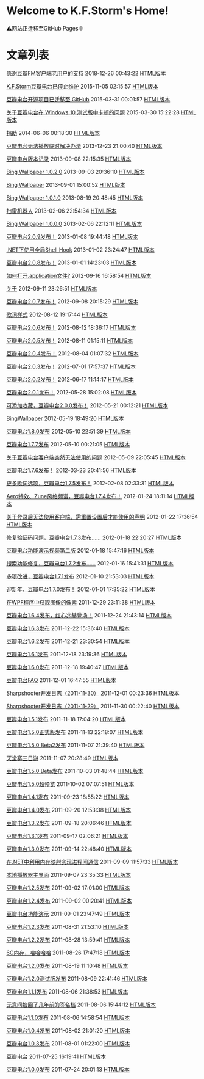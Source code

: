 # Welcome to K.F.Storm's Home!

⚠️网站正迁移至GitHub Pages中

# 文章列表

[感谢豆瓣FM客户端老用户的支持](/article/感谢豆瓣fm客户端老用户的支持.md) 2018-12-26 00:43:22 [HTML版本](/article/感谢豆瓣fm客户端老用户的支持-html.html)

[K.F.Storm豆瓣电台已停止维护](/article/k-f-storm豆瓣电台已停止维护.md) 2015-11-05 02:15:57 [HTML版本](/article/k-f-storm豆瓣电台已停止维护-html.html)

[豆瓣电台开源项目已迁移至 GitHub](/article/豆瓣电台开源项目已迁移至-github.md) 2015-03-31 00:01:57 [HTML版本](/article/豆瓣电台开源项目已迁移至-github-html.html)

[关于豆瓣电台在 Windows 10 测试版中卡顿的问题](/article/关于豆瓣电台在-windows-10-测试版中卡顿的问题.md) 2015-03-30 15:22:28 [HTML版本](/article/关于豆瓣电台在-windows-10-测试版中卡顿的问题-html.html)

[捐助](/article/捐助.md) 2014-06-06 00:18:30 [HTML版本](/article/捐助-html.html)

[豆瓣电台无法播放临时解决办法](/article/豆瓣电台无法播放临时解决办法.md) 2013-12-23 21:00:40 [HTML版本](/article/豆瓣电台无法播放临时解决办法-html.html)

[豆瓣电台版本记录](/article/豆瓣电台版本记录.md) 2013-09-08 22:15:35 [HTML版本](/article/豆瓣电台版本记录-html.html)

[Bing Wallpaper 1.0.2.0](/article/bing-wallpaper-1-0-2-0.md) 2013-09-03 20:36:10 [HTML版本](/article/bing-wallpaper-1-0-2-0-html.html)

[Bing Wallpaper](/article/bing-wallpaper.md) 2013-09-01 15:00:52 [HTML版本](/article/bing-wallpaper-html.html)

[Bing Wallpaper 1.0.1.0](/article/bing-wallpaper-1-0-1-0.md) 2013-08-19 20:48:45 [HTML版本](/article/bing-wallpaper-1-0-1-0-html.html)

[扫雷机器人](/article/扫雷机器人.md) 2013-02-06 22:54:34 [HTML版本](/article/扫雷机器人-html.html)

[Bing Wallpaper 1.0.0.0](/article/bing-wallpaper-1-0-0-0.md) 2013-02-06 22:12:11 [HTML版本](/article/bing-wallpaper-1-0-0-0-html.html)

[豆瓣电台2.0.9发布！](/article/豆瓣电台2-0-9发布.md) 2013-01-08 19:44:48 [HTML版本](/article/豆瓣电台2-0-9发布-html.html)

[.NET下使用全局Shell Hook](/article/net下使用全局shell-hook.md) 2013-01-02 23:24:47 [HTML版本](/article/net下使用全局shell-hook-html.html)

[豆瓣电台2.0.8发布！](/article/豆瓣电台2-0-8发布.md) 2013-01-01 14:23:03 [HTML版本](/article/豆瓣电台2-0-8发布-html.html)

[如何打开.application文件?](/article/如何打开-application文件.md) 2012-09-16 16:58:54 [HTML版本](/article/如何打开-application文件-html.html)

[关于](/article/about.md) 2012-09-11 23:26:51 [HTML版本](/article/about-html.html)

[豆瓣电台2.0.7发布！](/article/豆瓣电台2-0-7发布.md) 2012-09-08 20:15:29 [HTML版本](/article/豆瓣电台2-0-7发布-html.html)

[歌词样式](/article/lyricsstyle.md) 2012-08-12 19:17:44 [HTML版本](/article/lyricsstyle-html.html)

[豆瓣电台2.0.6发布！](/article/豆瓣电台2-0-6发布.md) 2012-08-12 18:36:17 [HTML版本](/article/豆瓣电台2-0-6发布-html.html)

[豆瓣电台2.0.5发布！](/article/豆瓣电台2-0-5发布.md) 2012-08-11 01:15:11 [HTML版本](/article/豆瓣电台2-0-5发布-html.html)

[豆瓣电台2.0.4发布！](/article/豆瓣电台2-0-4发布.md) 2012-08-04 01:07:32 [HTML版本](/article/豆瓣电台2-0-4发布-html.html)

[豆瓣电台2.0.3发布！](/article/豆瓣电台2-0-3发布.md) 2012-07-01 17:57:37 [HTML版本](/article/豆瓣电台2-0-3发布-html.html)

[豆瓣电台2.0.2发布！](/article/豆瓣电台2-0-2发布.md) 2012-06-17 11:14:17 [HTML版本](/article/豆瓣电台2-0-2发布-html.html)

[豆瓣电台2.0.1发布！](/article/豆瓣电台2-0-1发布.md) 2012-05-28 15:02:08 [HTML版本](/article/豆瓣电台2-0-1发布-html.html)

[可添加收藏，豆瓣电台2.0.0发布！](/article/可添加收藏，豆瓣电台2-0-0发布.md) 2012-05-21 00:12:21 [HTML版本](/article/可添加收藏，豆瓣电台2-0-0发布-html.html)

[BingWallpaper](/article/bingwallpaper.md) 2012-05-19 18:49:20 [HTML版本](/article/bingwallpaper-html.html)

[豆瓣电台1.8.0发布](/article/豆瓣电台1-8-0发布.md) 2012-05-10 22:51:39 [HTML版本](/article/豆瓣电台1-8-0发布-html.html)

[豆瓣电台1.7.7发布](/article/豆瓣电台1-7-7发布.md) 2012-05-10 00:21:05 [HTML版本](/article/豆瓣电台1-7-7发布-html.html)

[关于豆瓣电台客户端突然无法使用的问题](/article/关于豆瓣电台客户端突然无法使用的问题.md) 2012-05-09 22:05:45 [HTML版本](/article/关于豆瓣电台客户端突然无法使用的问题-html.html)

[豆瓣电台1.7.6发布！](/article/豆瓣电台1-7-6发布.md) 2012-03-23 20:41:56 [HTML版本](/article/豆瓣电台1-7-6发布-html.html)

[更多歌词选项，豆瓣电台1.7.5发布！](/article/更多歌词选项，豆瓣电台1-7-5发布.md) 2012-02-08 02:33:31 [HTML版本](/article/更多歌词选项，豆瓣电台1-7-5发布-html.html)

[Aero特效、Zune风格频谱，豆瓣电台1.7.4发布！](/article/aero特效、zune风格频谱，豆瓣电台1-7-4发布.md) 2012-01-24 18:11:14 [HTML版本](/article/aero特效、zune风格频谱，豆瓣电台1-7-4发布-html.html)

[关于登录后无法使用客户端，需重置设置后才能使用的声明](/article/关于登录后无法使用客户端，需重置设置后才能使.md) 2012-01-22 17:36:54 [HTML版本](/article/关于登录后无法使用客户端，需重置设置后才能使-html.html)

[修复验证码问题，豆瓣电台1.7.3发布&hellip;&hellip;](/article/修复验证码问题，豆瓣电台1-7-3发布.md) 2012-01-18 22:20:27 [HTML版本](/article/修复验证码问题，豆瓣电台1-7-3发布-html.html)

[豆瓣电台功能演示视频第二版](/article/豆瓣电台功能演示视频第二版.md) 2012-01-18 15:47:16 [HTML版本](/article/豆瓣电台功能演示视频第二版-html.html)

[搜索功能修复，豆瓣电台1.7.2发布&hellip;&hellip;](/article/搜索功能修复，豆瓣电台1-7-2发布.md) 2012-01-16 15:41:31 [HTML版本](/article/搜索功能修复，豆瓣电台1-7-2发布-html.html)

[多项改进，豆瓣电台1.7.1发布](/article/多项改进，豆瓣电台1-7-1发布.md) 2012-01-10 21:53:03 [HTML版本](/article/多项改进，豆瓣电台1-7-1发布-html.html)

[迎新年，豆瓣电台1.7.0发布！](/article/迎新年，豆瓣电台1-7-0发布.md) 2012-01-01 17:35:22 [HTML版本](/article/迎新年，豆瓣电台1-7-0发布-html.html)

[在WPF程序中获取图像的像素](/article/在wpf程序中获取图像的像素.md) 2011-12-29 23:11:38 [HTML版本](/article/在wpf程序中获取图像的像素-html.html)

[豆瓣电台1.6.4发布，红心兆赫登场！](/article/豆瓣电台1-6-4发布，红心兆赫登场.md) 2011-12-24 21:43:14 [HTML版本](/article/豆瓣电台1-6-4发布，红心兆赫登场-html.html)

[豆瓣电台1.6.3发布](/article/豆瓣电台1-6-3发布.md) 2011-12-22 15:36:40 [HTML版本](/article/豆瓣电台1-6-3发布-html.html)

[豆瓣电台1.6.2发布](/article/豆瓣电台1-6-2发布.md) 2011-12-21 23:30:54 [HTML版本](/article/豆瓣电台1-6-2发布-html.html)

[豆瓣电台1.6.1发布](/article/豆瓣电台1-6-1发布.md) 2011-12-18 23:19:36 [HTML版本](/article/豆瓣电台1-6-1发布-html.html)

[豆瓣电台1.6.0发布](/article/豆瓣电台1-6-0发布.md) 2011-12-18 19:40:47 [HTML版本](/article/豆瓣电台1-6-0发布-html.html)

[豆瓣电台FAQ](/article/豆瓣电台faq.md) 2011-12-01 16:47:55 [HTML版本](/article/豆瓣电台faq-html.html)

[Sharpshooter开发日志（2011-11-30）](/article/sharpshooter开发日志（2011-11-30）.md) 2011-12-01 00:23:36 [HTML版本](/article/sharpshooter开发日志（2011-11-30）-html.html)

[Sharpshooter开发日志（2011-11-29）](/article/sharpshooter开发日志（2011-11-29）.md) 2011-11-30 00:22:40 [HTML版本](/article/sharpshooter开发日志（2011-11-29）-html.html)

[豆瓣电台1.5.1发布](/article/豆瓣电台1-5-1发布.md) 2011-11-18 17:04:20 [HTML版本](/article/豆瓣电台1-5-1发布-html.html)

[豆瓣电台1.5.0正式版发布](/article/豆瓣电台1-5-0正式版发布.md) 2011-11-13 22:18:07 [HTML版本](/article/豆瓣电台1-5-0正式版发布-html.html)

[豆瓣电台1.5.0 Beta2发布](/article/豆瓣电台1-5-0-beta2发布.md) 2011-11-07 21:39:40 [HTML版本](/article/豆瓣电台1-5-0-beta2发布-html.html)

[天堂寨三日游](/article/天堂寨三日游.md) 2011-11-07 20:28:49 [HTML版本](/article/天堂寨三日游-html.html)

[豆瓣电台1.5.0 Beta发布](/article/豆瓣电台1-5-0-beta发布.md) 2011-10-03 01:48:44 [HTML版本](/article/豆瓣电台1-5-0-beta发布-html.html)

[豆瓣电台1.5.0超预览](/article/豆瓣电台1-5-0超预览.md) 2011-10-02 07:07:51 [HTML版本](/article/豆瓣电台1-5-0超预览-html.html)

[豆瓣电台1.4.1发布](/article/豆瓣电台1-4-1发布.md) 2011-09-23 18:55:22 [HTML版本](/article/豆瓣电台1-4-1发布-html.html)

[豆瓣电台1.4.0发布](/article/豆瓣电台1-4-0发布.md) 2011-09-20 12:53:38 [HTML版本](/article/豆瓣电台1-4-0发布-html.html)

[豆瓣电台1.3.2发布](/article/豆瓣电台1-3-2发布.md) 2011-09-18 20:06:46 [HTML版本](/article/豆瓣电台1-3-2发布-html.html)

[豆瓣电台1.3.1发布](/article/豆瓣电台1-3-1发布.md) 2011-09-17 02:06:21 [HTML版本](/article/豆瓣电台1-3-1发布-html.html)

[豆瓣电台1.3.0发布](/article/豆瓣电台1-3-0发布.md) 2011-09-14 22:48:40 [HTML版本](/article/豆瓣电台1-3-0发布-html.html)

[在.NET中利用内存映射实现进程间通信](/article/在-net中利用内存映射实现进程间通信.md) 2011-09-09 11:57:33 [HTML版本](/article/在-net中利用内存映射实现进程间通信-html.html)

[本地播放器主界面](/article/本地播放器主界面.md) 2011-09-07 23:35:33 [HTML版本](/article/本地播放器主界面-html.html)

[豆瓣电台1.2.5发布](/article/豆瓣电台1-2-5发布.md) 2011-09-02 17:01:00 [HTML版本](/article/豆瓣电台1-2-5发布-html.html)

[豆瓣电台1.2.4发布](/article/豆瓣电台1-2-4发布.md) 2011-09-02 00:20:41 [HTML版本](/article/豆瓣电台1-2-4发布-html.html)

[豆瓣电台功能演示](/article/豆瓣电台功能演示.md) 2011-09-01 23:47:49 [HTML版本](/article/豆瓣电台功能演示-html.html)

[豆瓣电台1.2.3发布](/article/豆瓣电台1-2-3发布.md) 2011-08-31 21:53:10 [HTML版本](/article/豆瓣电台1-2-3发布-html.html)

[豆瓣电台1.2.2发布](/article/豆瓣电台1-2-2发布.md) 2011-08-28 13:59:41 [HTML版本](/article/豆瓣电台1-2-2发布-html.html)

[6G内存，哈哈哈哈](/article/6g内存，哈哈哈哈.md) 2011-08-26 17:47:18 [HTML版本](/article/6g内存，哈哈哈哈-html.html)

[豆瓣电台1.2.0发布](/article/豆瓣电台1-2-0发布.md) 2011-08-19 11:10:48 [HTML版本](/article/豆瓣电台1-2-0发布-html.html)

[豆瓣电台1.2.0测试版发布](/article/豆瓣电台1-2-0测试版发布.md) 2011-08-09 22:41:46 [HTML版本](/article/豆瓣电台1-2-0测试版发布-html.html)

[豆瓣电台1.1.1发布](/article/豆瓣电台1-1-1发布.md) 2011-08-06 21:38:53 [HTML版本](/article/豆瓣电台1-1-1发布-html.html)

[无意间捡回了几年前的签名档](/article/无意间捡回了几年前的签名档.md) 2011-08-06 15:44:12 [HTML版本](/article/无意间捡回了几年前的签名档-html.html)

[豆瓣电台1.1.0发布](/article/豆瓣电台1-1-0发布.md) 2011-08-06 14:58:54 [HTML版本](/article/豆瓣电台1-1-0发布-html.html)

[豆瓣电台1.0.4发布](/article/豆瓣电台1-0-4发布.md) 2011-08-02 21:01:20 [HTML版本](/article/豆瓣电台1-0-4发布-html.html)

[豆瓣电台1.0.3发布](/article/豆瓣电台1-0-3发布.md) 2011-08-01 01:22:00 [HTML版本](/article/豆瓣电台1-0-3发布-html.html)

[豆瓣电台](/article/doubanfm.md) 2011-07-25 16:19:41 [HTML版本](/article/doubanfm-html.html)

[豆瓣电台1.0.0发布](/article/豆瓣电台1-0-0发布.md) 2011-07-24 20:01:13 [HTML版本](/article/豆瓣电台1-0-0发布-html.html)

